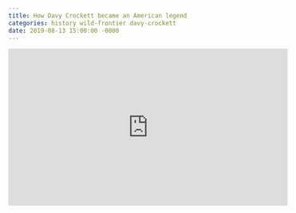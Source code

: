 ```yaml
---
title: How Davy Crockett became an American legend
categories: history wild-frontier davy-crockett
date: 2019-08-13 15:00:00 -0000
---
```

<div><iframe width="560" height="315" src="https://www.youtube-nocookie.com/embed/neG6hoxhL8k?controls=0" frameborder="0" allow="accelerometer; autoplay; encrypted-media; gyroscope; picture-in-picture" allowfullscreen></iframe></div>

